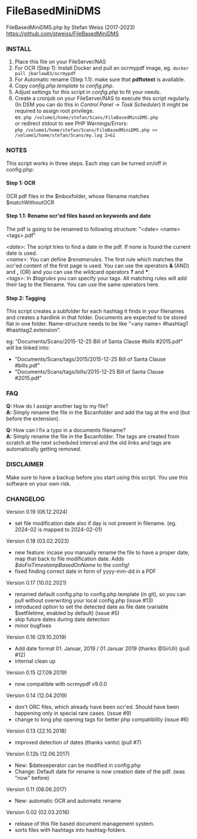 # FileBasedMiniDMS

FileBasedMiniDMS.php by Stefan Weiss (2017-2023)<br>
https://github.com/stweiss/FileBasedMiniDMS

### INSTALL
1. Place this file on your FileServer/NAS
2. For OCR (Step 1): Install Docker and pull an ocrmypdf image, eg. ```docker pull jbarlow83/ocrmypdf```
3. For Automatic rename (Step 1.1): make sure that **pdftotext** is available.
4. Copy *config.php.template* to *config.php*.
5. Adjust settings for this script in *config.php* to fit your needs.
6. Create a cronjob on your FileServer/NAS to execute this script regularly. (In DSM you can do this in *Control Panel* -> *Task Scheduler*) It might be required to assign root privilege.  
   ex. ```php /volume1/home/stefan/Scans/FileBasedMiniDMS.php```  
   or redirect stdout to see PHP Warnings/Errors:  
       ```php /volume1/home/stefan/Scans/FileBasedMiniDMS.php >> /volume1/home/stefan/Scans/my.log 2>&1```  

### NOTES
This script works in three steps. Each step can be turned on/off in config.php:

#### Step 1: OCR
OCR pdf files in the $inboxfolder, whose filename matches $matchWithoutOCR

#### Step 1.1: Rename ocr'ed files based on keywords and date
The pdf is going to be renamed to following structure: "\<date\> \<name\> \<tags\>.pdf"

*\<date\>*: The script tries to find a date in the pdf. If none is found the current date is used.  
*\<name\>*: You can define *\$renamerules*. The first rule which matches the ocr'ed content of the first page is used. You can use the operators **&** (AND) and **,** (OR) and you can use the wildcard operators **?** and **\***.  
*\<tags\>*: In *\$tagrules* you can specify your tags. All matching rules will add their tag to the filename. You can use the same operators here.  

#### Step 2: Tagging
This script creates a subfolder for each hashtag it finds in your filenames
and creates a hardlink in that folder.
Documents are expected to be stored flat in one folder. Name-structure needs
to be like "\<any name\> #hashtag1 #hashtag2.extension".

eg: "Documents/Scans/2015-12-25 Bill of Santa Clause #bills #2015.pdf"
will be linked into:  
+ "Documents/Scans/tags/2015/2015-12-25 Bill of Santa Clause #bills.pdf"
+ "Documents/Scans/tags/bills/2015-12-25 Bill of Santa Clause #2015.pdf"



### FAQ
**Q:** How do I assign another tag to my file?  
**A:** Simply rename the file in the $scanfolder and add the tag at the end (but
   before the extension).

**Q:** How can I fix a typo in a documents filename?  
**A:** Simply rename the file in the $scanfolder. The tags are created from scratch
   at the next scheduled interval and the old links and tags are automatically
   getting removed.


### DISCLAIMER
Make sure to have a backup before you start using this script. You use this software on your own risk.


### CHANGELOG
Version 0.19 (06.12.2024)
- set file modification date also if day is not present in filename. (eg. 2024-02 is mapped to 2024-02-01)

Version 0.18 (03.02.2023)
- new feature: incase you manually rename the file to have a proper date, map that back to file modification date. Adds *$doFixTimestampBasedOnName* to the config!
- fixed finding correct date in form of yyyy-mm-dd in a PDF

Version 0.17 (10.02.2021)
- renamed default config.php to config.php.template (in git), so you can pull without overwriting your local config.php (issue #13)
- introduced option to set the detected date as file date (variable $setfiletime, enabled by default) (issue #5)
- skip future dates during date detection
- minor bugfixes

Version 0.16 (29.10.2019)
- Add date format 01. Januar, 2019 / 01 Januar 2019 (thanks @SirUli) (pull #12)
- internal clean up

Version 0.15 (27.09.2019)
- now compatible with ocrmypdf v9.0.0

Version 0.14 (12.04.2019)
- don't ORC files, which already have been ocr'ed. Should have been happening only in special rare cases. (issue #9)
- change to long php opening tags for better php compatibility (issue #6)

Version 0.13 (22.10.2018)
- improved detection of dates (thanks vanto) (pull #7)

Version 0.12b (12.06.2017)
- New: $dateseperator can be modified in config.php 
- Change: Default date for rename is now creation date of the pdf. (was "now" before)

Version 0.11 (08.06.2017)
- New: automatic OCR and automatic rename
        
Version 0.02 (02.03.2016)
- release of this file based document management system.
- sorts files with hashtags into hashtag-folders.
